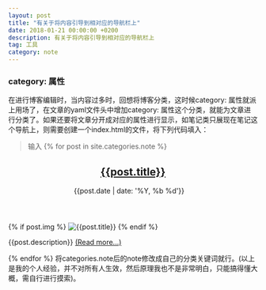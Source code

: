 ```yaml
---
layout: post
title: "有关于将内容引导到相对应的导航栏上"
date: 2018-01-21 00:00:00 +0200
description: 有关于将内容引导到相对应的导航栏上
tag: 工具 
category: note 
---
```


### category: 属性

在进行博客编辑时，当内容过多时，回想将博客分类，这时候category: 属性就派上用场了，在文章的yaml文件头中增加category: 属性这个分类，就能为文章进行分类了。如果还要将文章分开成对应的属性进行显示，如笔记类只展现在笔记这个导航上，则需要创建一个index.html的文件，将下列代码填入：

> 输入
{% for post in site.categories.note %}
<article class="main-article">
  <div class="wrap-content">
    <header class="header-article">
      <h2 class="title-article"><a href="{{post.url | prepend: site.baseurl}}">{{post.title}}</a></h2>
      <div class="post-date"><span>{{post.date | date: '%Y, %b %d'}}&nbsp;&nbsp;&nbsp;&nbsp;</span></div>
    </header>
    {% if post.img %}
       <img class="post-image" src={{ "/assets/img/" | prepend: site.baseurl | append: post.img }} alt="{{post.title}}">
    {% endif %}
    <p>{{post.description}} <a class="more" href="{{post.url | prepend: site.baseurl}}">(Read more...)</a></p>
  </div>
</article>
{% endfor %}
将categories.note后的note修改成自己的分类关键词就行。(以上是我的个人经验，并不对所有人生效，然后原理我也不是非常明白，只能搞得懂大概，需自行进行摸索)。




